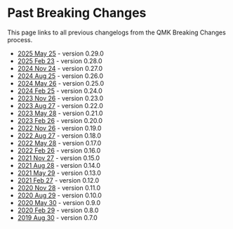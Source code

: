 # Past Breaking Changes

This page links to all previous changelogs from the QMK Breaking Changes process.

* [2025 May 25](ChangeLog/20250525) - version 0.29.0
* [2025 Feb 23](ChangeLog/20250223) - version 0.28.0
* [2024 Nov 24](ChangeLog/20241124) - version 0.27.0
* [2024 Aug 25](ChangeLog/20240825) - version 0.26.0
* [2024 May 26](ChangeLog/20240526) - version 0.25.0
* [2024 Feb 25](ChangeLog/20240225) - version 0.24.0
* [2023 Nov 26](ChangeLog/20231126) - version 0.23.0
* [2023 Aug 27](ChangeLog/20230827) - version 0.22.0
* [2023 May 28](ChangeLog/20230528) - version 0.21.0
* [2023 Feb 26](ChangeLog/20230226) - version 0.20.0
* [2022 Nov 26](ChangeLog/20221126) - version 0.19.0
* [2022 Aug 27](ChangeLog/20220827) - version 0.18.0
* [2022 May 28](ChangeLog/20220528) - version 0.17.0
* [2022 Feb 26](ChangeLog/20220226) - version 0.16.0
* [2021 Nov 27](ChangeLog/20211127) - version 0.15.0
* [2021 Aug 28](ChangeLog/20210828) - version 0.14.0
* [2021 May 29](ChangeLog/20210529) - version 0.13.0
* [2021 Feb 27](ChangeLog/20210227) - version 0.12.0
* [2020 Nov 28](ChangeLog/20201128) - version 0.11.0
* [2020 Aug 29](ChangeLog/20200829) - version 0.10.0
* [2020 May 30](ChangeLog/20200530) - version 0.9.0
* [2020 Feb 29](ChangeLog/20200229) - version 0.8.0
* [2019 Aug 30](ChangeLog/20190830) - version 0.7.0

